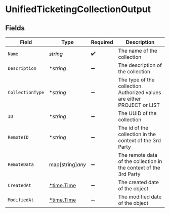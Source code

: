 # UnifiedTicketingCollectionOutput


## Fields

| Field                                                                     | Type                                                                      | Required                                                                  | Description                                                               |
| ------------------------------------------------------------------------- | ------------------------------------------------------------------------- | ------------------------------------------------------------------------- | ------------------------------------------------------------------------- |
| `Name`                                                                    | *string*                                                                  | :heavy_check_mark:                                                        | The name of the collection                                                |
| `Description`                                                             | **string*                                                                 | :heavy_minus_sign:                                                        | The description of the collection                                         |
| `CollectionType`                                                          | **string*                                                                 | :heavy_minus_sign:                                                        | The type of the collection. Authorized values are either PROJECT or LIST  |
| `ID`                                                                      | **string*                                                                 | :heavy_minus_sign:                                                        | The UUID of the collection                                                |
| `RemoteID`                                                                | **string*                                                                 | :heavy_minus_sign:                                                        | The id of the collection in the context of the 3rd Party                  |
| `RemoteData`                                                              | map[string]*any*                                                          | :heavy_minus_sign:                                                        | The remote data of the collection in the context of the 3rd Party         |
| `CreatedAt`                                                               | [*time.Time](https://pkg.go.dev/time#Time)                                | :heavy_minus_sign:                                                        | The created date of the object                                            |
| `ModifiedAt`                                                              | [*time.Time](https://pkg.go.dev/time#Time)                                | :heavy_minus_sign:                                                        | The modified date of the object                                           |